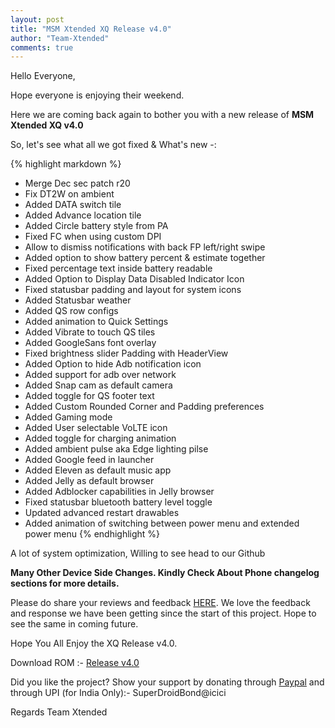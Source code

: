 ```yaml
---
layout: post
title: "MSM Xtended XQ Release v4.0"
author: "Team-Xtended"
comments: true
---
```

Hello Everyone,

Hope everyone is enjoying their weekend. 

Here we are coming back again to bother you with a new release of **MSM Xtended XQ v4.0**

So, let's see what all we got fixed & What's new -:

{% highlight markdown %}
* Merge Dec sec patch r20
* Fix DT2W on ambient
* Added DATA switch tile
* Added Advance location tile
* Added Circle battery style from PA
* Fixed FC when using custom DPI
* Allow to dismiss notifications with back FP left/right swipe
* Added option to show battery percent & estimate together
* Fixed percentage text inside battery readable
* Added Option to Display Data Disabled Indicator Icon
* Fixed statusbar padding and layout for system icons
* Added Statusbar weather
* Added QS row configs
* Added animation to Quick Settings
* Added Vibrate to touch QS tiles
* Added GoogleSans font overlay
* Fixed brightness slider Padding with HeaderView
* Added Option to hide Adb notification icon
* Added support for adb over network
* Added Snap cam as default camera
* Added toggle for QS footer text
* Added Custom Rounded Corner and Padding preferences
* Added Gaming mode
* Added User selectable VoLTE icon
* Added toggle for charging animation
* Added ambient pulse aka Edge lighting pilse
* Added Google feed in launcher
* Added Eleven as default music app
* Added Jelly as default browser
* Added Adblocker capabilities in Jelly browser
* Fixed statusbar bluetooth battery level toggle
* Updated advanced restart drawables
* Added animation of switching between power menu and extended power menu
{% endhighlight %}
 
A lot of system optimization, Willing to see head to our Github

**Many Other Device Side Changes. Kindly Check About Phone changelog sections for more details.**

Please do share your reviews and feedback [HERE](https://sourceforge.net/projects/xtended/reviews). We love the feedback and response we have been getting since the start of this project. Hope to see the same in coming future.

Hope You All Enjoy the XQ Release v4.0.

Download ROM :- [Release v4.0](https://sourceforge.net/projects/xtended/files) 

Did you like the project? Show your support by donating through [Paypal](https://www.paypal.me/superdroidbond) and  through UPI (for India Only):- SuperDroidBond@icici

Regards
Team Xtended